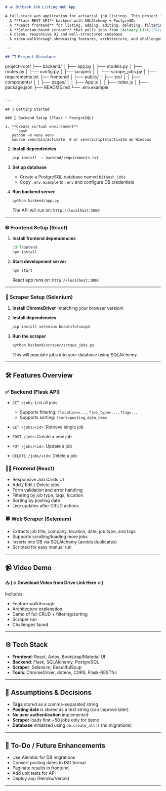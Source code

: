 ```markdown
# 📊 Bitbash Job Listing Web App

A full-stack web application for actuarial job listings. This project includes:
- A **Flask REST API** backend with SQLAlchemy + PostgreSQL
- A **React frontend** for listing, adding, editing, deleting, filtering, and sorting jobs
- A **Selenium-based scraper** that pulls jobs from [Actuary List](https://www.actuarylist.com)
- A clean, responsive UI and well-structured codebase
- A video walkthrough showcasing features, architecture, and challenges

---

## 🗂️ Project Structure

```

project-root/
├── backend/
│   ├── app.py
│   ├── models.py
│   ├── routes.py
│   ├── config.py
│   ├── scraper/
│   │   └── scrape\_jobs.py
│   ├── requirements.txt
├── frontend/
│   ├── public/
│   ├── src/
│   │   ├── components/
│   │   ├── pages/
│   │   ├── App.js
│   │   ├── index.js
│   ├── package.json
├── README.md
└── .env.example

````

---

## 🚀 Getting Started

### 🔧 Backend Setup (Flask + PostgreSQL)

1. **Create virtual environment**
   ```bash
   python -m venv venv
   source venv/bin/activate  # or venv\Scripts\activate on Windows
````

2. **Install dependencies**

   ```bash
   pip install -r backend/requirements.txt
   ```

3. **Set up database**

   * Create a PostgreSQL database named `bitbash_jobs`
   * Copy `.env.example` to `.env` and configure DB credentials

4. **Run backend server**

   ```bash
   python backend/app.py
   ```

   The API will run on: `http://localhost:5000`

---

### 🌐 Frontend Setup (React)

1. **Install frontend dependencies**

   ```bash
   cd frontend
   npm install
   ```

2. **Start development server**

   ```bash
   npm start
   ```

   React app runs on: `http://localhost:3000`

---

### 🤖 Scraper Setup (Selenium)

1. **Install ChromeDriver** (matching your browser version)

2. **Install dependencies**

   ```bash
   pip install selenium beautifulsoup4
   ```

3. **Run the scraper**

   ```bash
   python backend/scraper/scrape_jobs.py
   ```

   This will populate jobs into your database using SQLAlchemy.

---

## 🛠 Features Overview

### ✅ Backend (Flask API)

* `GET /jobs`: List all jobs

  * Supports filtering: `?location=...`, `?job_type=...`, `?tag=...`
  * Supports sorting: `?sort=posting_date_desc`
* `GET /jobs/<id>`: Retrieve single job
* `POST /jobs`: Create a new job
* `PUT /jobs/<id>`: Update a job
* `DELETE /jobs/<id>`: Delete a job

### 🧑‍💻 Frontend (React)

* Responsive Job Cards UI
* Add / Edit / Delete jobs
* Form validation and error handling
* Filtering by job type, tags, location
* Sorting by posting date
* Live updates after CRUD actions

### 🕷 Web Scraper (Selenium)

* Extracts job title, company, location, date, job type, and tags
* Supports scrolling/loading more jobs
* Inserts into DB via SQLAlchemy (avoids duplicates)
* Scripted for easy manual run

---

## 📹 Video Demo

📥 **\[→ Download Video from Drive Link Here ←]**

Includes:

* Feature walkthrough
* Architecture explanation
* Demo of full CRUD + filtering/sorting
* Scraper run
* Challenges faced

---

## ⚙️ Tech Stack

* **Frontend**: React, Axios, Bootstrap/Material UI
* **Backend**: Flask, SQLAlchemy, PostgreSQL
* **Scraper**: Selenium, BeautifulSoup
* **Tools**: ChromeDriver, dotenv, CORS, Flask-RESTful

---

## 📌 Assumptions & Decisions

* **Tags** stored as a comma-separated string
* **Posting date** is stored as a text string (can improve later)
* **No user authentication** implemented
* **Scraper** loads first \~50 jobs only for demo
* **Database** initialized using `db.create_all()` (no migrations)

---

## 📝 To-Do / Future Enhancements

* Use Alembic for DB migrations
* Convert posting dates to ISO format
* Paginate results in frontend
* Add unit tests for API
* Deploy app (Heroku/Vercel)

---

